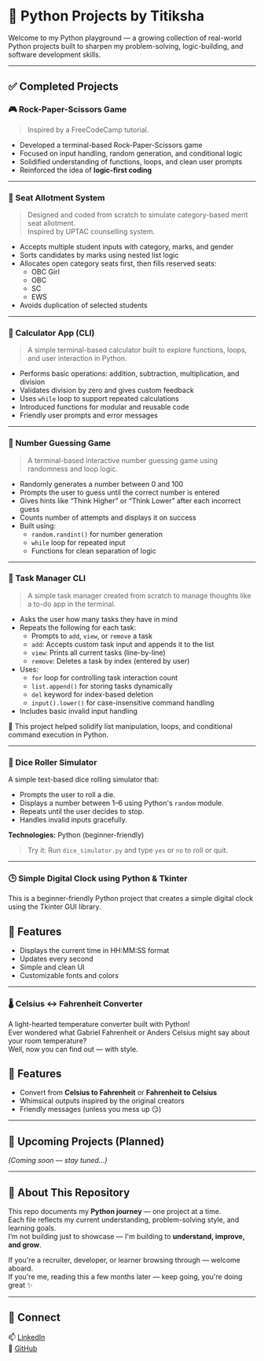# 🐍 Python Projects by Titiksha

Welcome to my Python playground — a growing collection of real-world Python projects built to sharpen my problem-solving, logic-building, and software development skills.

---

## ✅ Completed Projects

### 🎮 Rock-Paper-Scissors Game
> Inspired by a FreeCodeCamp tutorial.

- Developed a terminal-based Rock-Paper-Scissors game  
- Focused on input handling, random generation, and conditional logic  
- Solidified understanding of functions, loops, and clean user prompts  
- Reinforced the idea of **logic-first coding**

---

### 🧠 Seat Allotment System
> Designed and coded from scratch to simulate category-based merit seat allotment.  
> Inspired by UPTAC counselling system.

- Accepts multiple student inputs with category, marks, and gender  
- Sorts candidates by marks using nested list logic  
- Allocates open category seats first, then fills reserved seats:
  - OBC Girl
  - OBC
  - SC
  - EWS  
- Avoids duplication of selected students

---

### 🧮 Calculator App (CLI)
> A simple terminal-based calculator built to explore functions, loops, and user interaction in Python.

- Performs basic operations: addition, subtraction, multiplication, and division  
- Validates division by zero and gives custom feedback  
- Uses `while` loop to support repeated calculations  
- Introduced functions for modular and reusable code  
- Friendly user prompts and error messages

---

### 🔢 Number Guessing Game
> A terminal-based interactive number guessing game using randomness and loop logic.

- Randomly generates a number between 0 and 100  
- Prompts the user to guess until the correct number is entered  
- Gives hints like “Think Higher” or “Think Lower” after each incorrect guess  
- Counts number of attempts and displays it on success  
- Built using:
  - `random.randint()` for number generation  
  - `while` loop for repeated input  
  - Functions for clean separation of logic

---

### 📝 Task Manager CLI
> A simple task manager created from scratch to manage thoughts like a to-do app in the terminal.

- Asks the user how many tasks they have in mind
- Repeats the following for each task:
  - Prompts to `add`, `view`, or `remove` a task
  - `add`: Accepts custom task input and appends it to the list  
  - `view`: Prints all current tasks (line-by-line)
  - `remove`: Deletes a task by index (entered by user)
- Uses:
  - `for` loop for controlling task interaction count  
  - `list.append()` for storing tasks dynamically  
  - `del` keyword for index-based deletion  
  - `input().lower()` for case-insensitive command handling
- Includes basic invalid input handling

🧠 This project helped solidify list manipulation, loops, and conditional command execution in Python.

---

### 🎲 Dice Roller Simulator

A simple text-based dice rolling simulator that:
- Prompts the user to roll a die.
- Displays a number between 1–6 using Python's `random` module.
- Repeats until the user decides to stop.
- Handles invalid inputs gracefully.

**Technologies:** Python (beginner-friendly)

> Try it: Run `dice_simulator.py` and type `yes` or `no` to roll or quit.

---

### 🕒 Simple Digital Clock using Python & Tkinter

This is a beginner-friendly Python project that creates a simple digital clock using the Tkinter GUI library.

## 📌 Features
- Displays the current time in HH:MM:SS format
- Updates every second
- Simple and clean UI
- Customizable fonts and colors

---

### 🌡️ Celsius ↔️ Fahrenheit Converter

A light-hearted temperature converter built with Python!  
Ever wondered what Gabriel Fahrenheit or Anders Celsius might say about your room temperature?  
Well, now you can find out — with style.

## 🚀 Features

- Convert from **Celsius to Fahrenheit** or **Fahrenheit to Celsius**
- Whimsical outputs inspired by the original creators
- Friendly messages (unless you mess up 😏)

---


## 🚧 Upcoming Projects (Planned)

_(Coming soon — stay tuned...)_

---

## 📌 About This Repository

This repo documents my **Python journey** — one project at a time.  
Each file reflects my current understanding, problem-solving style, and learning goals.  
I’m not building just to showcase — I'm building to **understand, improve, and grow**.

If you're a recruiter, developer, or learner browsing through — welcome aboard.  
If you're me, reading this a few months later — keep going, you're doing great ✨

---

## 🤝 Connect

📫 [LinkedIn](https://www.linkedin.com/in/titiksha-508608311/)  
🧠 [GitHub](https://github.com/cosmicTitiksha)
